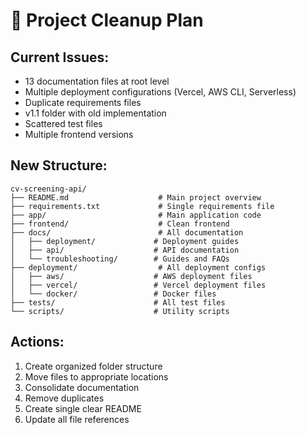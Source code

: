 # 🧹 Project Cleanup Plan

## Current Issues:
- 13 documentation files at root level
- Multiple deployment configurations (Vercel, AWS CLI, Serverless)
- Duplicate requirements files
- v1.1 folder with old implementation
- Scattered test files
- Multiple frontend versions

## New Structure:
```
cv-screening-api/
├── README.md                    # Main project overview
├── requirements.txt             # Single requirements file
├── app/                         # Main application code
├── frontend/                    # Clean frontend
├── docs/                        # All documentation
│   ├── deployment/             # Deployment guides
│   ├── api/                    # API documentation
│   └── troubleshooting/        # Guides and FAQs
├── deployment/                  # All deployment configs
│   ├── aws/                    # AWS deployment files
│   ├── vercel/                 # Vercel deployment files
│   └── docker/                 # Docker files
├── tests/                      # All test files
└── scripts/                    # Utility scripts
```

## Actions:
1. Create organized folder structure
2. Move files to appropriate locations
3. Consolidate documentation
4. Remove duplicates
5. Create single clear README
6. Update all file references